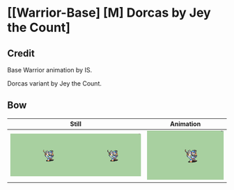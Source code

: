 # [\[Warrior-Base\] \[M\] Dorcas by Jey the Count]

## Credit

Base Warrior animation by IS. 

Dorcas variant by Jey the Count.
	
## Bow

| Still | Animation |
| :---: | :-------: |
| ![Bow still](./Bow_000.png) | ![Bow animation](./Bow.gif) |
